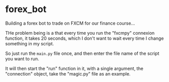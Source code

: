 # forex_bot
Building a forex bot to trade on FXCM for our finance course...

THe problem being is a that every time you run the "fxcmpy" connexion function, it takes 20 seconds, which I don't want to wait every time I change something in my script.

So just run the `main.py` file once, and then enter the file name of the script you want to run.

It will then start the "run" function in it, with a single argument, the "connection" object, take the "magic.py" file as an example.

